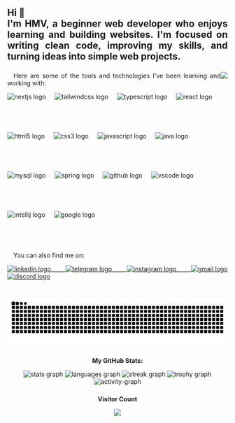 <h2 align="left" style="text-align: justify;">
  Hi 👋<br>
  I'm HMV, a beginner web developer who enjoys learning and building websites. I'm focused on writing clean code, improving my skills, and turning ideas into simple web projects.
</h2>

###

<img align="right" height="200" src="https://media1.giphy.com/media/v1.Y2lkPTc5MGI3NjExMGRyaWhrYnlmZGg5YzI0emQ5bm50bWg3czB2bjA4ODd2YnpqaDMwcSZlcD12MV9pbnRlcm5hbF9naWZfYnlfaWQmY3Q9Zw/1kkxWqT5nvLXupUTwK/giphy.gif" />

###

<div align="justify">
  <p>&emsp;Here are some of the tools and technologies I've been learning and working with:</p>
  <div style="display: flex; flex-wrap: wrap; gap: 20px; justify-content: start;">
    <img src="https://cdn.jsdelivr.net/gh/devicons/devicon/icons/nextjs/nextjs-original.svg" height="70" alt="nextjs logo" />
    <img src="https://cdn.jsdelivr.net/gh/devicons/devicon/icons/tailwindcss/tailwindcss-original-wordmark.svg" height="70" alt="tailwindcss logo" />
    <img src="https://cdn.jsdelivr.net/gh/devicons/devicon/icons/typescript/typescript-original.svg" height="70" alt="typescript logo" />
    <img src="https://cdn.jsdelivr.net/gh/devicons/devicon/icons/react/react-original.svg" height="70" alt="react logo" />
    <img src="https://cdn.jsdelivr.net/gh/devicons/devicon/icons/html5/html5-original.svg" height="70" alt="html5 logo" />
    <img src="https://cdn.jsdelivr.net/gh/devicons/devicon/icons/css3/css3-original.svg" height="70" alt="css3 logo" />
    <img src="https://cdn.jsdelivr.net/gh/devicons/devicon/icons/javascript/javascript-original.svg" height="70" alt="javascript logo" />
    <img src="https://cdn.jsdelivr.net/gh/devicons/devicon/icons/java/java-original.svg" height="70" alt="java logo" />
    <img src="https://cdn.jsdelivr.net/gh/devicons/devicon/icons/mysql/mysql-original.svg" height="70" alt="mysql logo" />
    <img src="https://cdn.jsdelivr.net/gh/devicons/devicon/icons/spring/spring-original.svg" height="70" alt="spring logo" />
    <img src="https://cdn.jsdelivr.net/gh/devicons/devicon/icons/github/github-original.svg" height="70" alt="github logo" />
    <img src="https://cdn.jsdelivr.net/gh/devicons/devicon/icons/vscode/vscode-original.svg" height="70" alt="vscode logo" />
    <img src="https://cdn.jsdelivr.net/gh/devicons/devicon/icons/intellij/intellij-original.svg" height="70" alt="intellij logo" />
    <img src="https://cdn.jsdelivr.net/gh/devicons/devicon/icons/google/google-original.svg" height="70" alt="google logo" />
  </div>
</div>

###

<div align="justify">
  <p>&emsp;You can also find me on:</p>
  <a href="https://www.linkedin.com/in/harshithmv/" target="_blank">
    <img src="https://img.shields.io/static/v1?message=LinkedIn&logo=linkedin&label=&color=0077B5&logoColor=white&labelColor=&style=for-the-badge" height="35" alt="linkedin logo" />
  </a>
  <a href="https://t.me/yourtelegramusername" target="_blank">
    <img src="https://img.shields.io/static/v1?message=Telegram&logo=telegram&label=&color=26A5E4&logoColor=white&labelColor=&style=for-the-badge" height="35" alt="telegram logo" />
  </a>
  <a href="https://www.instagram.com/yourinstagram/" target="_blank">
    <img src="https://img.shields.io/static/v1?message=Instagram&logo=instagram&label=&color=E4405F&logoColor=white&labelColor=&style=for-the-badge" height="35" alt="instagram logo" />
  </a>
  <a href="mailto:your.email@gmail.com" target="_blank">
    <img src="https://img.shields.io/static/v1?message=Gmail&logo=gmail&label=&color=D14836&logoColor=white&labelColor=&style=for-the-badge" height="35" alt="gmail logo" />
  </a>
  <a href="https://discordapp.com/users/yourdiscordid" target="_blank">
    <img src="https://img.shields.io/static/v1?message=Discord&logo=discord&label=&color=5865F2&logoColor=white&labelColor=&style=for-the-badge" height="35" alt="discord logo" />
  </a>
</div>

###

<br clear="both">

<img src="https://raw.githubusercontent.com/AmjustGettingStarted/AmjustGettingStarted/output/snake.svg" alt="Snake animation" />

###

<div align="center">
  <p><strong>My GitHub Stats:</strong></p>
  <img src="https://github-readme-stats.vercel.app/api?username=AmjustGettingStarted&show_icons=true&include_all_commits=true&count_private=true&theme=dracula&hide_border=false" height="150" alt="stats graph" />
  <img src="https://github-readme-stats.vercel.app/api/top-langs?username=AmjustGettingStarted&layout=compact&langs_count=6&theme=dracula&hide_border=false" height="150" alt="languages graph" />
  <img src="https://streak-stats.demolab.com?user=AmjustGettingStarted&mode=daily&theme=dracula&hide_border=false" height="150" alt="streak graph" />
  <img src="https://github-profile-trophy.vercel.app?username=AmjustGettingStarted&theme=dracula&column=3&row=1" height="150" alt="trophy graph" />
  <img src="https://github-readme-activity-graph.vercel.app/graph?username=AmjustGettingStarted&radius=10&theme=react&area=true" height="300" alt="activity-graph" />
</div>

###

<div align="center">
  <p><strong>Visitor Count</strong></p>
  <img src="https://profile-counter.glitch.me/AmjustGettingStarted/count.svg?" />
</div>
